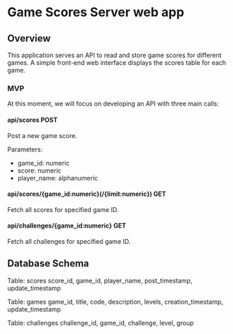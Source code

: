 # Game Scores Server web app

## Overview

This application serves an API to read and store game scores for different games. A simple front-end web interface displays the scores table for each game.

### MVP
At this moment, we will focus on developing an API with three main calls:

#### api/scores POST
Post a new game score.

Parameters:
- game_id: numeric
- score: numeric
- player_name: alphanumeric

#### api/scores/{game_id:numeric}(/{limit:numeric}) GET
Fetch all scores for specified game ID.

#### api/challenges/{game_id:numeric} GET
Fetch all challenges for specified game ID.

## Database Schema

Table: scores
score_id,
game_id,
player_name,
post_timestamp,
update_timestamp

Table: games
game_id,
title,
code,
description,
levels,
creation_timestamp,
update_timestamp

Table: challenges
challenge_id,
game_id,
challenge,
level,
group